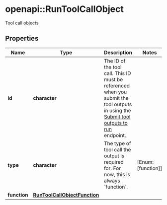 # openapi::RunToolCallObject

Tool call objects

## Properties
Name | Type | Description | Notes
------------ | ------------- | ------------- | -------------
**id** | **character** | The ID of the tool call. This ID must be referenced when you submit the tool outputs in using the [Submit tool outputs to run](/docs/api-reference/runs/submitToolOutputs) endpoint. | 
**type** | **character** | The type of tool call the output is required for. For now, this is always &#x60;function&#x60;. | [Enum: [function]] 
**function** | [**RunToolCallObjectFunction**](RunToolCallObject_function.md) |  | 



